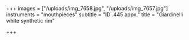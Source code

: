 +++
images = ["/uploads/img_7658.jpg", "/uploads/img_7657.jpg"]
instruments = "mouthpieces"
subtitle = "ID .445 appx."
title = "Giardinelli white synthetic rim"

+++
